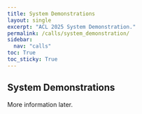 ```yaml
---
title: System Demonstrations
layout: single
excerpt: "ACL 2025 System Demonstration."
permalink: /calls/system_demonstration/
sidebar:
  nav: "calls"
toc: True
toc_sticky: True
---
```


## System Demonstrations

More information later.
